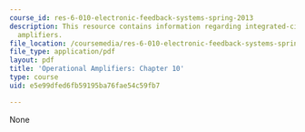 ```yaml
---
course_id: res-6-010-electronic-feedback-systems-spring-2013
description: This resource contains information regarding integrated-circuit operational
  amplifiers.
file_location: /coursemedia/res-6-010-electronic-feedback-systems-spring-2013/e5e99dfed6fb59195ba76fae54c59fb7_MITRES_6-010S13_chap10.pdf
file_type: application/pdf
layout: pdf
title: 'Operational Amplifiers: Chapter 10'
type: course
uid: e5e99dfed6fb59195ba76fae54c59fb7

---
```

None